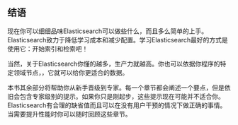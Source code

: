 ## 结语
现在你可以细细品味Elasticsearch可以做些什么，而且多么简单的上手。Elasticsearch致力于降低学习成本和减少配置。学习Elasticsearch最好的方式是使用它：开始索引和检索吧！

当然，关于Elasticsearch你懂的越多，生产力就越高。你也可以依据你程序的特定领域节点，，它就可以给你更适合的数据。

本书其余部分将帮助你从新手晋级到专家。每一个章节都会阐述一个要点，但是依旧会包含专家级别的提示。如果你只是刚起步，这些提示现在可能并不适合你。Elasticsearch有合理的缺省值而且可以在没有用户干预的情况下做正确的事情。当需要提升性能时你可以随时回顾这些章节。
